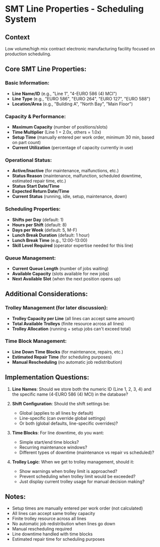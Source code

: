 # SMT Line Properties - Scheduling System

## Context
Low volume/high mix contract electronic manufacturing facility focused on production scheduling.

## Core SMT Line Properties:

### **Basic Information:**
- **Line Name/ID** (e.g., "Line 1", "4-EURO 586 (4) MCI")
- **Line Type** (e.g., "EURO 586", "EURO 264", "EURO 127", "EURO 588")
- **Location/Area** (e.g., "Building A", "North Bay", "Main Floor")

### **Capacity & Performance:**
- **Maximum Capacity** (number of positions/slots)
- **Time Multiplier** (Line 1 = 2.0x, others = 1.0x)
- **Setup Time** (manually entered per work order, minimum 30 min, based on part count)
- **Current Utilization** (percentage of capacity currently in use)

### **Operational Status:**
- **Active/Inactive** (for maintenance, malfunctions, etc.)
- **Status Reason** (maintenance, malfunction, scheduled downtime, estimated repair time, etc.)
- **Status Start Date/Time**
- **Expected Return Date/Time**
- **Current Status** (running, idle, setup, maintenance, down)

### **Scheduling Properties:**
- **Shifts per Day** (default: 1)
- **Hours per Shift** (default: 8)
- **Days per Week** (default: 5, M-F)
- **Lunch Break Duration** (default: 1 hour)
- **Lunch Break Time** (e.g., 12:00-13:00)
- **Skill Level Required** (operator expertise needed for this line)

### **Queue Management:**
- **Current Queue Length** (number of jobs waiting)
- **Available Capacity** (slots available for new jobs)
- **Next Available Slot** (when the next position opens up)

## Additional Considerations:

### **Trolley Management** (for later discussion):
- **Trolley Capacity per Line** (all lines can accept same amount)
- **Total Available Trolleys** (finite resource across all lines)
- **Trolley Allocation** (running + setup jobs can't exceed total)

### **Time Block Management:**
- **Line Down Time Blocks** (for maintenance, repairs, etc.)
- **Estimated Repair Time** (for scheduling purposes)
- **Manual Rescheduling** (no automatic job redistribution)

## Implementation Questions:

1. **Line Names**: Should we store both the numeric ID (Line 1, 2, 3, 4) and the specific name (4-EURO 586 (4) MCI) in the database?

2. **Shift Configuration**: Should the shift settings be:
   - Global (applies to all lines by default)
   - Line-specific (can override global settings)
   - Or both (global defaults, line-specific overrides)?

3. **Time Blocks**: For line downtime, do you want:
   - Simple start/end time blocks?
   - Recurring maintenance windows?
   - Different types of downtime (maintenance vs repair vs scheduled)?

4. **Trolley Logic**: When we get to trolley management, should it:
   - Show warnings when trolley limit is approached?
   - Prevent scheduling when trolley limit would be exceeded?
   - Just display current trolley usage for manual decision making?

## Notes:
- Setup times are manually entered per work order (not calculated)
- All lines can accept same trolley capacity
- Finite trolley resource across all lines
- No automatic job redistribution when lines go down
- Manual rescheduling required
- Line downtime handled with time blocks
- Estimated repair time for scheduling purposes 